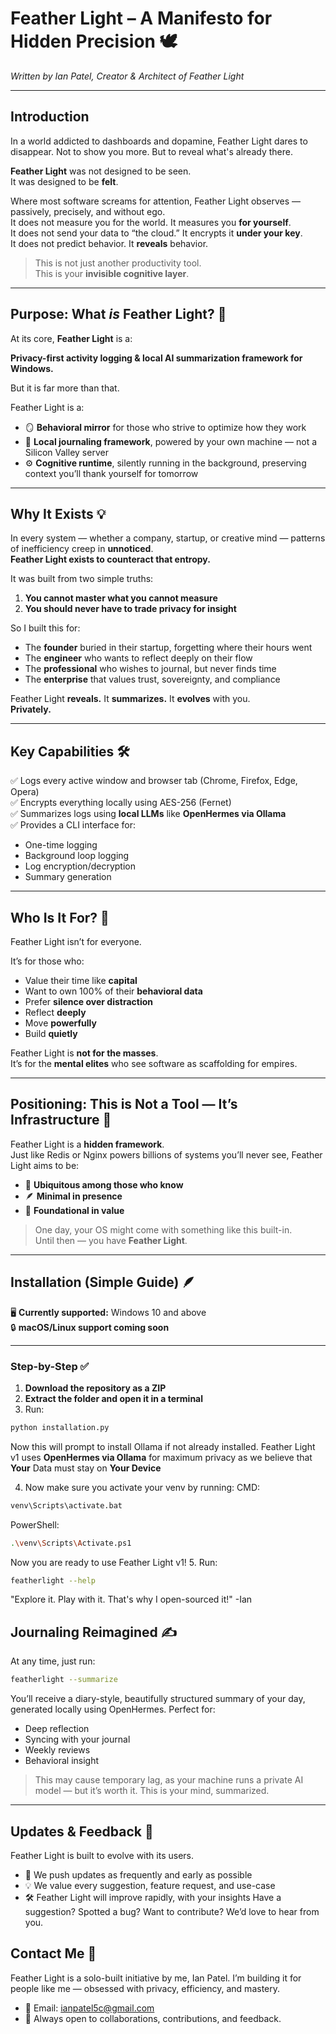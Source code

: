 #  Feather Light – A Manifesto for Hidden Precision 🕊️
*Written by Ian Patel, Creator & Architect of Feather Light*

---

## Introduction  
In a world addicted to dashboards and dopamine, Feather Light dares to disappear.
Not to show you more. But to reveal what's already there.

**Feather Light** was not designed to be seen.  
It was designed to be **felt**.

Where most software screams for attention, Feather Light observes — passively, precisely, and without ego.  
It does not measure you for the world. It measures you **for yourself**.  
It does not send your data to “the cloud.” It encrypts it **under your key**.  
It does not predict behavior. It **reveals** behavior.

> This is not just another productivity tool.  
> This is your **invisible cognitive layer**.

---

##  Purpose: What *is* Feather Light? 🎯

At its core, **Feather Light** is a:

**Privacy-first activity logging & local AI summarization framework for Windows.**

But it is far more than that.

Feather Light is a:

- 🪞 **Behavioral mirror** for those who strive to optimize how they work  
- 📓 **Local journaling framework**, powered by your own machine — not a Silicon Valley server  
- ⚙️ **Cognitive runtime**, silently running in the background, preserving context you’ll thank yourself for tomorrow

---

##  Why It Exists 💡

In every system — whether a company, startup, or creative mind — patterns of inefficiency creep in **unnoticed**.  
**Feather Light exists to counteract that entropy.**

It was built from two simple truths:

1. **You cannot master what you cannot measure**  
2. **You should never have to trade privacy for insight**

So I built this for:

- The **founder** buried in their startup, forgetting where their hours went  
- The **engineer** who wants to reflect deeply on their flow  
- The **professional** who wishes to journal, but never finds time  
- The **enterprise** that values trust, sovereignty, and compliance  

Feather Light **reveals.** It **summarizes.** It **evolves** with you.  
**Privately.**

---

##  Key Capabilities 🛠️

✅ Logs every active window and browser tab (Chrome, Firefox, Edge, Opera)  
✅ Encrypts everything locally using AES-256 (Fernet)  
✅ Summarizes logs using **local LLMs** like **OpenHermes via Ollama**  
✅ Provides a CLI interface for:

- One-time logging  
- Background loop logging  
- Log encryption/decryption  
- Summary generation

---

##  Who Is It For? 👤

Feather Light isn’t for everyone.

It’s for those who:

- Value their time like **capital**  
- Want to own 100% of their **behavioral data**  
- Prefer **silence over distraction**  
- Reflect **deeply**  
- Move **powerfully**  
- Build **quietly**

Feather Light is **not for the masses**.  
It’s for the **mental elites** who see software as scaffolding for empires.

---

##  Positioning: This is Not a Tool — It’s Infrastructure 🧱

Feather Light is a **hidden framework**.  
Just like Redis or Nginx powers billions of systems you’ll never see, Feather Light aims to be:

- 🫥 **Ubiquitous among those who know**  
- 🪶 **Minimal in presence**  
- 🧠 **Foundational in value**

> One day, your OS might come with something like this built-in.  
> Until then — you have **Feather Light**.

---

##  Installation (Simple Guide) 🪶

🖥️ **Currently supported:** Windows 10 and above  
🔒 **macOS/Linux support coming soon**

---

###  Step-by-Step ✅

1. **Download the repository as a ZIP**  
2. **Extract the folder and open it in a terminal**  
3. Run:

```bash
python installation.py
```
Now this will prompt to install Ollama if not already installed. Feather Light v1 uses **OpenHermes via Ollama** for maximum privacy as we believe that **Your** Data must stay on **Your Device**

4. Now make sure you activate your venv by running:
CMD:
```bash
venv\Scripts\activate.bat
```
PowerShell:
```bash
.\venv\Scripts\Activate.ps1
```
Now you are ready to use Feather Light v1!
5. Run:
```bash
featherlight --help
```
"Explore it. Play with it. That's why I open-sourced it!" -Ian
## Journaling Reimagined ✍️
At any time, just run:
```bash
featherlight --summarize
```
You’ll receive a diary-style, beautifully structured summary of your day, generated locally using OpenHermes.
Perfect for:
-  Deep reflection
-  Syncing with your journal
-  Weekly reviews
-  Behavioral insight
> This may cause temporary lag, as your machine runs a private AI model — but it’s worth it. This is your mind, summarized.

---

## Updates & Feedback 🔄
Feather Light is built to evolve with its users.
- 🔁 We push updates as frequently and early as possible
- 💡 We value every suggestion, feature request, and use-case
- 🛠️ Feather Light will improve rapidly, with your insights
Have a suggestion? Spotted a bug? Want to contribute?
We’d love to hear from you.

## Contact Me 📩
Feather Light is a solo-built initiative by me, Ian Patel.
I’m building it for people like me — obsessed with privacy, efficiency, and mastery.
- 📧 Email: ianpatel5c@gmail.com
- 💬 Always open to collaborations, contributions, and feedback.
